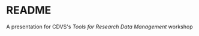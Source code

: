 
# README

<!-- badges: start -->
<!-- badges: end -->

A presentation for CDVS's _Tools for Research Data Management_ workshop

